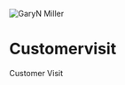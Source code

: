 ![GaryN Miller](https://github.com/anandanvlr/Customervisit/assets/115469738/22fa2907-331f-45c1-ae67-fb793f74e83e)
# Customervisit
Customer Visit
